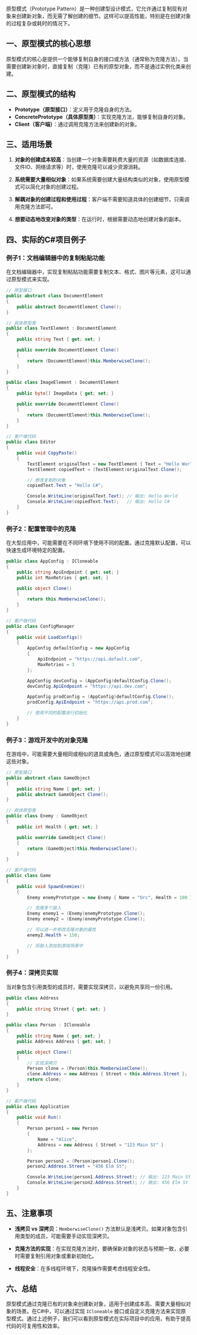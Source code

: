 原型模式（Prototype Pattern）是一种创建型设计模式，它允许通过复制现有对象来创建新对象，而无需了解创建的细节。这样可以提高性能，特别是在创建对象的过程复杂或耗时的情况下。

## 一、原型模式的核心思想

原型模式的核心是提供一个能够复制自身的接口或方法（通常称为克隆方法）。当需要创建新对象时，直接复制（克隆）已有的原型对象，而不是通过实例化类来创建。

## 二、原型模式的结构

- **Prototype（原型接口）**：定义用于克隆自身的方法。
- **ConcretePrototype（具体原型类）**：实现克隆方法，能够复制自身的对象。
- **Client（客户端）**：通过调用克隆方法来创建新的对象。

## 三、适用场景

1. **对象的创建成本较高**：当创建一个对象需要耗费大量的资源（如数据库连接、文件IO、网络请求等）时，使用克隆可以减少资源消耗。

2. **系统需要大量相似对象**：如果系统需要创建大量结构类似的对象，使用原型模式可以简化对象的创建过程。

3. **解耦对象的创建过程和使用过程**：客户端不需要知道具体的创建细节，只需调用克隆方法即可。

4. **想要动态地改变对象的类型**：在运行时，根据需要动态地创建对象的副本。

## 四、实际的C#项目例子

### 例子1：文档编辑器中的复制粘贴功能

在文档编辑器中，实现复制粘贴功能需要复制文本、格式、图片等元素，这可以通过原型模式来实现。

```csharp
// 原型接口
public abstract class DocumentElement
{
    public abstract DocumentElement Clone();
}

// 具体原型类
public class TextElement : DocumentElement
{
    public string Text { get; set; }

    public override DocumentElement Clone()
    {
        return (DocumentElement)this.MemberwiseClone();
    }
}

public class ImageElement : DocumentElement
{
    public byte[] ImageData { get; set; }

    public override DocumentElement Clone()
    {
        return (DocumentElement)this.MemberwiseClone();
    }
}

// 客户端代码
public class Editor
{
    public void CopyPaste()
    {
        TextElement originalText = new TextElement { Text = "Hello World" };
        TextElement copiedText = (TextElement)originalText.Clone();

        // 修改复制的对象
        copiedText.Text = "Hello C#";

        Console.WriteLine(originalText.Text); // 输出: Hello World
        Console.WriteLine(copiedText.Text);   // 输出: Hello C#
    }
}
```

### 例子2：配置管理中的克隆

在大型应用中，可能需要在不同环境下使用不同的配置。通过克隆默认配置，可以快速生成环境特定的配置。

```csharp
public class AppConfig : ICloneable
{
    public string ApiEndpoint { get; set; }
    public int MaxRetries { get; set; }

    public object Clone()
    {
        return this.MemberwiseClone();
    }
}

// 客户端代码
public class ConfigManager
{
    public void LoadConfigs()
    {
        AppConfig defaultConfig = new AppConfig
        {
            ApiEndpoint = "https://api.default.com",
            MaxRetries = 3
        };

        AppConfig devConfig = (AppConfig)defaultConfig.Clone();
        devConfig.ApiEndpoint = "https://api.dev.com";

        AppConfig prodConfig = (AppConfig)defaultConfig.Clone();
        prodConfig.ApiEndpoint = "https://api.prod.com";

        // 使用不同的配置进行初始化
    }
}
```

### 例子3：游戏开发中的对象克隆

在游戏中，可能需要大量相同或相似的道具或角色，通过原型模式可以高效地创建这些对象。

```csharp
// 原型接口
public abstract class GameObject
{
    public string Name { get; set; }
    public abstract GameObject Clone();
}

// 具体原型类
public class Enemy : GameObject
{
    public int Health { get; set; }

    public override GameObject Clone()
    {
        return (GameObject)this.MemberwiseClone();
    }
}

// 客户端代码
public class Game
{
    public void SpawnEnemies()
    {
        Enemy enemyPrototype = new Enemy { Name = "Orc", Health = 100 };

        // 克隆多个敌人
        Enemy enemy1 = (Enemy)enemyPrototype.Clone();
        Enemy enemy2 = (Enemy)enemyPrototype.Clone();

        // 可以进一步修改克隆对象的属性
        enemy2.Health = 150;

        // 将敌人添加到游戏场景中
    }
}
```

### 例子4：深拷贝实现

当对象包含引用类型的成员时，需要实现深拷贝，以避免共享同一份引用。

```csharp
public class Address
{
    public string Street { get; set; }
}

public class Person : ICloneable
{
    public string Name { get; set; }
    public Address Address { get; set; }

    public object Clone()
    {
        // 实现深拷贝
        Person clone = (Person)this.MemberwiseClone();
        clone.Address = new Address { Street = this.Address.Street };
        return clone;
    }
}

// 客户端代码
public class Application
{
    public void Run()
    {
        Person person1 = new Person
        {
            Name = "Alice",
            Address = new Address { Street = "123 Main St" }
        };

        Person person2 = (Person)person1.Clone();
        person2.Address.Street = "456 Elm St";

        Console.WriteLine(person1.Address.Street); // 输出: 123 Main St
        Console.WriteLine(person2.Address.Street); // 输出: 456 Elm St
    }
}
```

## 五、注意事项

- **浅拷贝 vs 深拷贝**：`MemberwiseClone()` 方法默认是浅拷贝。如果对象包含引用类型的成员，可能需要手动实现深拷贝。

- **克隆方法的实现**：在实现克隆方法时，要确保新对象的状态与预期一致，必要时需要复制引用对象或重新初始化。

- **线程安全**：在多线程环境下，克隆操作需要考虑线程安全性。

## 六、总结

原型模式通过克隆已有的对象来创建新对象，适用于创建成本高、需要大量相似对象的场景。在C#中，可以通过实现 `ICloneable` 接口或自定义克隆方法来实现原型模式。通过上述例子，我们可以看到原型模式在实际项目中的应用，有助于提高代码的可复用性和效率。